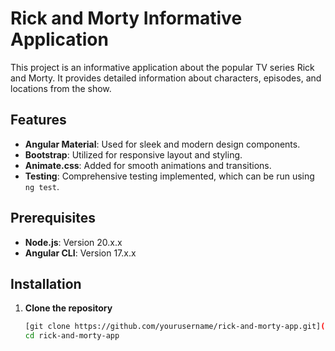 # Rick and Morty Informative Application

This project is an informative application about the popular TV series Rick and Morty. It provides detailed information about characters, episodes, and locations from the show.

## Features

- **Angular Material**: Used for sleek and modern design components.
- **Bootstrap**: Utilized for responsive layout and styling.
- **Animate.css**: Added for smooth animations and transitions.
- **Testing**: Comprehensive testing implemented, which can be run using `ng test`.

## Prerequisites

- **Node.js**: Version 20.x.x
- **Angular CLI**: Version 17.x.x

## Installation

1. **Clone the repository**
   ```sh
   [git clone https://github.com/yourusername/rick-and-morty-app.git](https://github.com/carlosmoreno-hmodevs/RickAndMortyApp.git)
   cd rick-and-morty-app
